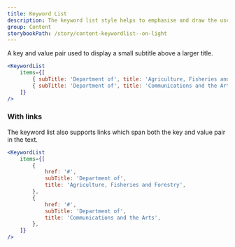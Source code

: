 ```yaml
---
title: Keyword List
description: The keyword list style helps to emphasise and draw the user's eye to phrases that are repeated in a list.
group: Content
storybookPath: /story/content-keywordlist--on-light
---
```


A key and value pair used to display a small subtitle above a larger title.

```jsx live
<KeywordList
	items={[
		{ subTitle: 'Department of', title: 'Agriculture, Fisheries and Forestry' },
		{ subTitle: 'Department of', title: 'Communications and the Arts' },
	]}
/>
```

### With links

The keyword list also supports links which span both the key and value pair in the text.

```jsx live
<KeywordList
	items={[
		{
			href: '#',
			subTitle: 'Department of',
			title: 'Agriculture, Fisheries and Forestry',
		},
		{
			href: '#',
			subTitle: 'Department of',
			title: 'Communications and the Arts',
		},
	]}
/>
```
